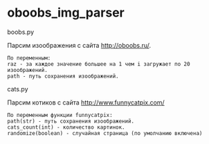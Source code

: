 # oboobs_img_parser

boobs.py

Парсим изоображения с сайта http://oboobs.ru/. 

```
По переменным:
raz - за каждое значение большее на 1 чем i загружает по 20 изоображений.
path - путь сохранения изоображений.
```
cats.py

Парсим котиков с сайта http://www.funnycatpix.com/
```
По переменным функции funnycatpix:
path(str) - путь сохранения изоображений. 
cats_count(int) - количество картинок.
randomize(boolean) - случайная страница (по умолчанию включена)
```

